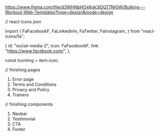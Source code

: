 https://www.figma.com/file/d3WHNbHOx6qk3iDQT7NIGW/Bulking---Workout-Web-Templates?type=design&mode=design

// react icons json

import {
FaFacebookF,
FaLinkedinIn,
FaTwitter,
FaInstagram,
} from "react-icons/fa";

{
id: "social-media-2",
icon: FaFacebookF,
link: "https://www.facebook.com/",
},

const IconImg = item.icon;
<IconImg />

// finishing pages

1. Error page
2. Terms and Conditions
3. Privacy and Policy
4. Trainers

// finishing components

1. Navbar
2. Testimonial
3. CTA
4. Footer
